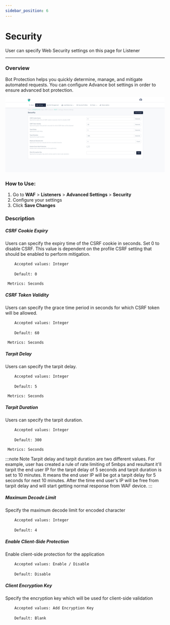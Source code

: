 ```yaml
---
sidebar_position: 6
---
```

# Security
User can specify Web Security settings on this page for Listener

---

### Overview
Bot Protection helps you quickly determine, manage, and mitigate automated requests. You can configure Advance bot settings in order to ensure advanced bot protection.

![websec](/img/waf/v8/docs/security.png)

### How to Use:
1. Go to **WAF** > **Listeners** > **Advanced Settings** > **Security**
2. Configure your settings
3. Click **Save Changes**

### Description 


##### **CSRF Cookie Expiry**

Users can specify the expiry time of the CSRF cookie in seconds. Set 0 to disable CSRF. This value is dependent on the profile CSRF setting that should be enabled to perform mitigation.

```
    Accepted values: Integer

    Default: 0 
```


     Metrics: Seconds

##### **CSRF Token Validity**

Users can specify the grace time period in seconds for which CSRF token will be allowed.

```
    Accepted values: Integer

    Default: 60 
```


     Metrics: Seconds

##### **Tarpit Delay**

Users can specify the tarpit delay.

```
    Accepted values: Integer

    Default: 5 
```


     Metrics: Seconds

##### **Tarpit Duration**

Users can specify the tarpit duration.

```
    Accepted values: Integer

    Default: 300 
```


     Metrics: Seconds

:::note Note 
Tarpit delay and tarpit duration are two different values. For example, user has created a rule of rate limiting of 5mbps and resultant it'll tarpit the end user IP for the tarpit delay of 5 seconds and tarpit duration is set to 10 minutes. It means the end user IP will be got a tarpit delay for 5 seconds for next 10 minutes. After the time end user's IP will be free from tarpit delay and will start getting normal response from WAF device.
:::

##### **Maximum Decode Limit**

Specify the maximum decode limit for encoded character

```
    Accepted values: Integer

    Default: 4 
```


##### **Enable Client-Side Protection**

Enable client-side protection for the application

```
    Accepted values: Enable / Disable

    Default: Disable 
```


##### **Client Encryption Key**

Specify the encryption key which will be used for client-side validation

```
    Accepted values: Add Encryption Key

    Default: Blank 
```


